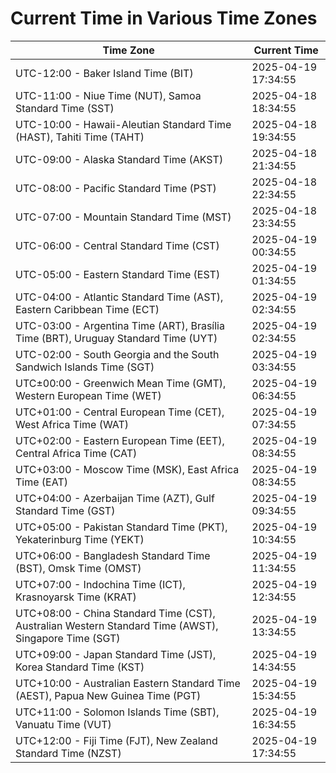 # Current Time in Various Time Zones

| Time Zone | Current Time |
|-----------|--------------|
| UTC-12:00 - Baker Island Time (BIT) | 2025-04-19 17:34:55 |
| UTC-11:00 - Niue Time (NUT), Samoa Standard Time (SST) | 2025-04-18 18:34:55 |
| UTC-10:00 - Hawaii-Aleutian Standard Time (HAST), Tahiti Time (TAHT) | 2025-04-18 19:34:55 |
| UTC-09:00 - Alaska Standard Time (AKST) | 2025-04-18 21:34:55 |
| UTC-08:00 - Pacific Standard Time (PST) | 2025-04-18 22:34:55 |
| UTC-07:00 - Mountain Standard Time (MST) | 2025-04-18 23:34:55 |
| UTC-06:00 - Central Standard Time (CST) | 2025-04-19 00:34:55 |
| UTC-05:00 - Eastern Standard Time (EST) | 2025-04-19 01:34:55 |
| UTC-04:00 - Atlantic Standard Time (AST), Eastern Caribbean Time (ECT) | 2025-04-19 02:34:55 |
| UTC-03:00 - Argentina Time (ART), Brasília Time (BRT), Uruguay Standard Time (UYT) | 2025-04-19 02:34:55 |
| UTC-02:00 - South Georgia and the South Sandwich Islands Time (SGT) | 2025-04-19 03:34:55 |
| UTC±00:00 - Greenwich Mean Time (GMT), Western European Time (WET) | 2025-04-19 06:34:55 |
| UTC+01:00 - Central European Time (CET), West Africa Time (WAT) | 2025-04-19 07:34:55 |
| UTC+02:00 - Eastern European Time (EET), Central Africa Time (CAT) | 2025-04-19 08:34:55 |
| UTC+03:00 - Moscow Time (MSK), East Africa Time (EAT) | 2025-04-19 08:34:55 |
| UTC+04:00 - Azerbaijan Time (AZT), Gulf Standard Time (GST) | 2025-04-19 09:34:55 |
| UTC+05:00 - Pakistan Standard Time (PKT), Yekaterinburg Time (YEKT) | 2025-04-19 10:34:55 |
| UTC+06:00 - Bangladesh Standard Time (BST), Omsk Time (OMST) | 2025-04-19 11:34:55 |
| UTC+07:00 - Indochina Time (ICT), Krasnoyarsk Time (KRAT) | 2025-04-19 12:34:55 |
| UTC+08:00 - China Standard Time (CST), Australian Western Standard Time (AWST), Singapore Time (SGT) | 2025-04-19 13:34:55 |
| UTC+09:00 - Japan Standard Time (JST), Korea Standard Time (KST) | 2025-04-19 14:34:55 |
| UTC+10:00 - Australian Eastern Standard Time (AEST), Papua New Guinea Time (PGT) | 2025-04-19 15:34:55 |
| UTC+11:00 - Solomon Islands Time (SBT), Vanuatu Time (VUT) | 2025-04-19 16:34:55 |
| UTC+12:00 - Fiji Time (FJT), New Zealand Standard Time (NZST) | 2025-04-19 17:34:55 |
